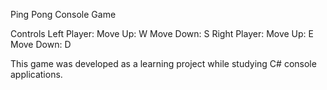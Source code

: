 Ping Pong Console Game

Controls
Left Player:
Move Up: W
Move Down: S
Right Player:
Move Up: E
Move Down: D

This game was developed as a learning project while studying C# console applications.
